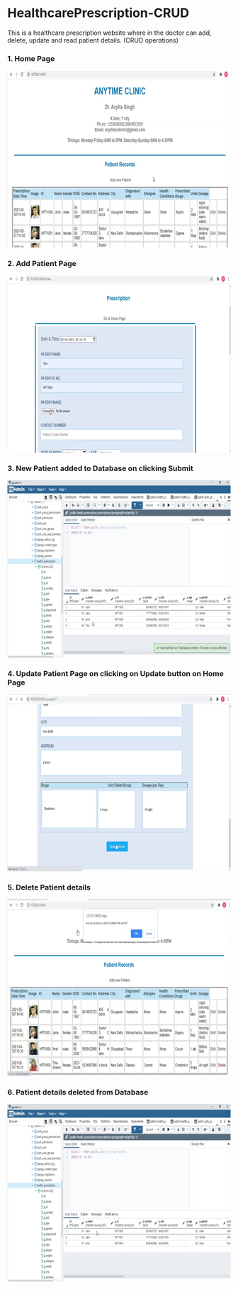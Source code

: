 # HealthcarePrescription-CRUD
This is a healthcare prescription website where in the doctor can add, delete, update and read patient details. (CRUD operations)

<h3>1. Home Page </h3>
<img src="Image/Screenshot (108).png" height="400">

<h3>2. Add Patient Page </h3>
<img src="Image/Screenshot (114).png" height="400">

<h3>3. New Patient added to Database on clicking Submit </h3>
<img src="Image/Screenshot (109).png" height="400">

<h3>4. Update Patient Page on clicking on Update button on Home Page </h3>
<img src="Image/Screenshot (111).png" height="400">

<h3>5. Delete Patient details </h3>
<img src="Image/Screenshot (112).png" height="400">

<h3>6. Patient details deleted from Database </h3>
<img src="Image/Screenshot (113).png" height="400">
